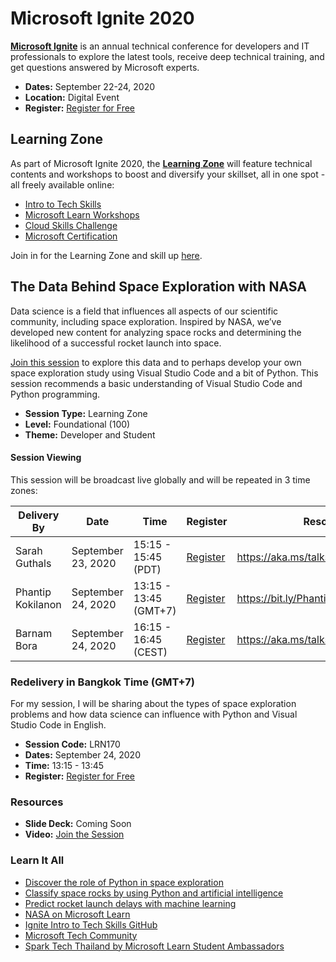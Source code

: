 # Microsoft Ignite 2020

**[Microsoft Ignite](https://www.microsoft.com/ignite)** is an annual technical conference for developers and IT professionals to explore the latest tools, receive deep technical training, and get questions answered by Microsoft experts.

- **Dates:** September 22-24, 2020
- **Location:** Digital Event
- **Register:** [Register for Free](https://www.microsoft.com/ignite)

## Learning Zone

As part of Microsoft Ignite 2020, the **[Learning Zone](https://myignite.microsoft.com/learning-zone)** will feature technical contents and workshops to boost and diversify your skillset, all in one spot - all freely available online:

- [Intro to Tech Skills](https://myignite.microsoft.com/learning-zone)
- [Microsoft Learn Workshops](https://myignite.microsoft.com/learning-zone)
- [Cloud Skills Challenge](https://aka.ms/IgniteCSC)
- [Microsoft Certification](https://docs.microsoft.com/learn/certifications)

Join in for the Learning Zone and skill up [here](https://myignite.microsoft.com/learning-zone).

## The Data Behind Space Exploration with NASA

Data science is a field that influences all aspects of our scientific community, including space exploration. Inspired by NASA, we’ve developed new content for analyzing space rocks and determining the likelihood of a successful rocket launch into space.

[Join this session](https://myignite.microsoft.com/sessions/b0527d73-b179-4220-a096-cb48a160040e) to explore this data and to perhaps develop your own space exploration study using Visual Studio Code and a bit of Python. This session recommends a basic understanding of Visual Studio Code and Python programming.

- **Session Type:** Learning Zone
- **Level:** Foundational (100)
- **Theme:** Developer and Student

#### Session Viewing

This session will be broadcast live globally and will be repeated in 3 time zones:

| Delivery By | Date | Time | Register | Resources |
|-------------|------------|------------|----------|-----------|
| Sarah Guthals | September 23, 2020 | 15:15 - 15:45 (PDT) | [Register](https://myignite.microsoft.com/sessions/d40e4b0f-c832-422f-949a-f82309253704) | https://aka.ms/talkswithdrg/ignite2020 |
| Phantip Kokilanon | September 24, 2020 | 13:15 - 13:45 (GMT+7) | [Register](https://myignite.microsoft.com/sessions/b0527d73-b179-4220-a096-cb48a160040e) | https://bit.ly/PhantipIgnite2020 |
| Barnam Bora | September 24, 2020 | 16:15 - 16:45 (CEST) | [Register](https://myignite.microsoft.com/sessions/4c4ac56c-7575-4e52-8f8b-6787f2206fb1) | https://aka.ms/talkswithdrg/ignite2020 |

### Redelivery in Bangkok Time (GMT+7)

For my session, I will be sharing about the types of space exploration problems and how data science can influence with Python and Visual Studio Code in English.

- **Session Code:** LRN170
- **Dates:** September 24, 2020
- **Time:** 13:15 - 13:45
- **Register:** [Register for Free](https://myignite.microsoft.com/sessions/b0527d73-b179-4220-a096-cb48a160040e)

### Resources

- **Slide Deck:** Coming Soon
- **Video:** [Join the Session](https://myignite.microsoft.com/sessions/b0527d73-b179-4220-a096-cb48a160040e)

### Learn It All

- [Discover the role of Python in space exploration](https://docs.microsoft.com/learn/paths/introduction-python-space-exploration-nasa/?WT.mc_id=ignite2020_techseries)
- [Classify space rocks by using Python and artificial intelligence](https://docs.microsoft.com/learn/paths/classify-space-rocks-artificial-intelligence-nasa/?WT.mc_id=ignite2020_techseries)
- [Predict rocket launch delays with machine learning](https://docs.microsoft.com/learn/paths/machine-learning-predict-launch-delay-nasa/?WT.mc_id=ignite2020_techseries)
- [NASA on Microsoft Learn](https://docs.microsoft.com/learn/topics/nasa?WT.mc_id=ignite2020_techseries)
- [Ignite Intro to Tech Skills GitHub](https://github.com/microsoft/ignitelearnzone)
- [Microsoft Tech Community](https://techcommunity.microsoft.com)
- [Spark Tech Thailand by Microsoft Learn Student Ambassadors](https://www.facebook.com/SparkTechTH)
